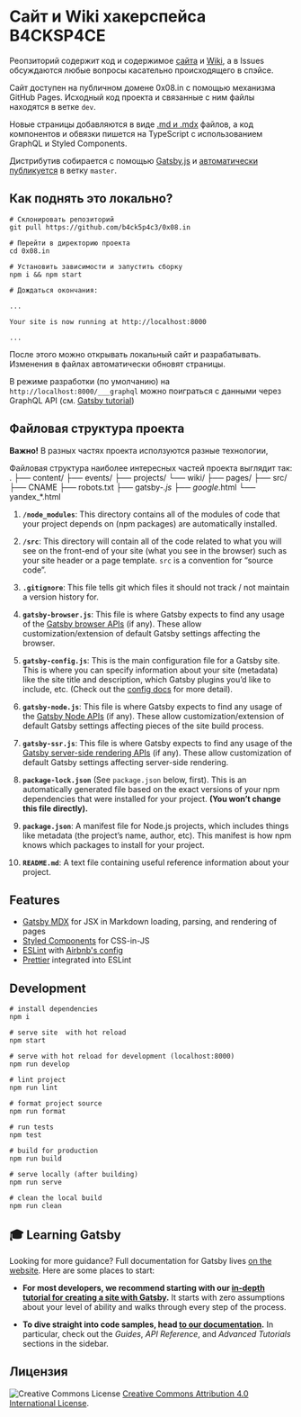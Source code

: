 # Сайт и Wiki хакерспейса B4CKSP4CE

Реопзиторий содержит код и содержимое [сайта](https://0x08.in) и [Wiki](https://0x08.in/wiki), а в Issues обсуждаются любые вопросы касательно происходящего в спэйсе.

Сайт доступен на публичном домене 0x08.in с помощью механизма GitHub Pages. Исходный код проекта и связанные с ним файлы находятся в ветке `dev`.

Новые страницы добавляются в виде [.md и .mdx](https://mdxjs.com/getting-started) файлов, а код компонентов и обвязки пишется на TypeScript с использованием GraphQL и Styled Components.

Дистрибутив собирается с помощью [Gatsby.js](https://www.gatsbyjs.com/docs/) и [автоматически публикуется](https://www.gatsbyjs.com/docs/how-gatsby-works-with-github-pages/#deploying-to-a-github-pages-subdomain-at-githubio) в ветку `master`.

## Как поднять это локально? 

```shell
# Склонировать репозиторий
git pull https://github.com/b4ck5p4c3/0x08.in

# Перейти в директорию проекта
cd 0x08.in

# Установить зависимости и запустить сборку
npm i && npm start

# Дождаться окончания:

...

Your site is now running at http://localhost:8000

...

```

После этого можно открывать локальный сайт и разрабатывать. Изменения в файлах автоматически обновят страницы.

В режиме разработки (по умолчанию) на `http://localhost:8000/___graphql` можно поиграться с данными через GraphQL API (см. [Gatsby tutorial](https://www.gatsbyjs.org/tutorial/part-five/#introducing-graphiql))

## Файловая структура проекта

**Важно!** В разных частях проекта исползуются разные технологии, 

Файловая структура наиболее интересных частей проекта выглядит так:
    .
		├── content/
			├── events/
			├── projects/
			└── wiki/
		├── pages/
    ├── src/
    ├── CNAME
		├── robots.txt
    ├── gatsby-*.js
		├── google*.html
    └── yandex_*.html 

1.  **`/node_modules`**: This directory contains all of the modules of code that your project depends on (npm packages) are automatically installed.

2.  **`/src`**: This directory will contain all of the code related to what you will see on the front-end of your site (what you see in the browser) such as your site header or a page template. `src` is a convention for “source code”.

3.  **`.gitignore`**: This file tells git which files it should not track / not maintain a version history for.

4.  **`gatsby-browser.js`**: This file is where Gatsby expects to find any usage of the [Gatsby browser APIs](https://www.gatsbyjs.org/docs/browser-apis/) (if any). These allow customization/extension of default Gatsby settings affecting the browser.

5.  **`gatsby-config.js`**: This is the main configuration file for a Gatsby site. This is where you can specify information about your site (metadata) like the site title and description, which Gatsby plugins you’d like to include, etc. (Check out the [config docs](https://www.gatsbyjs.org/docs/gatsby-config/) for more detail).

6.  **`gatsby-node.js`**: This file is where Gatsby expects to find any usage of the [Gatsby Node APIs](https://www.gatsbyjs.org/docs/node-apis/) (if any). These allow customization/extension of default Gatsby settings affecting pieces of the site build process.

7.  **`gatsby-ssr.js`**: This file is where Gatsby expects to find any usage of the [Gatsby server-side rendering APIs](https://www.gatsbyjs.org/docs/ssr-apis/) (if any). These allow customization of default Gatsby settings affecting server-side rendering.

8. **`package-lock.json`** (See `package.json` below, first). This is an automatically generated file based on the exact versions of your npm dependencies that were installed for your project. **(You won’t change this file directly).**

9. **`package.json`**: A manifest file for Node.js projects, which includes things like metadata (the project’s name, author, etc). This manifest is how npm knows which packages to install for your project.

10. **`README.md`**: A text file containing useful reference information about your project.

## Features

- [Gatsby MDX](https://github.com/gatsbyjs/gatsby/tree/master/packages/gatsby-plugin-mdx) for JSX in Markdown loading, parsing, and rendering of pages
- [Styled Components](https://www.styled-components.com/) for CSS-in-JS
- [ESLint](https://eslint.org/) with [Airbnb's config](https://www.npmjs.com/package/eslint-config-airbnb)
- [Prettier](https://prettier.io/) integrated into ESLint

## Development

```shell
# install dependencies
npm i

# serve site  with hot reload
npm start

# serve with hot reload for development (localhost:8000)
npm run develop

# lint project
npm run lint

# format project source
npm run format

# run tests
npm test

# build for production
npm run build

# serve locally (after building)
npm run serve

# clean the local build
npm run clean
```

## 🎓 Learning Gatsby

Looking for more guidance? Full documentation for Gatsby lives [on the website](https://www.gatsbyjs.org/). Here are some places to start:

- **For most developers, we recommend starting with our [in-depth tutorial for creating a site with Gatsby](https://www.gatsbyjs.org/tutorial/).** It starts with zero assumptions about your level of ability and walks through every step of the process.

- **To dive straight into code samples, head [to our documentation](https://www.gatsbyjs.org/docs/).** In particular, check out the _Guides_, _API Reference_, and _Advanced Tutorials_ sections in the sidebar.


## Лицензия

![Creative Commons License](https://i.creativecommons.org/l/by/4.0/80x15.png)
[Creative Commons Attribution 4.0 International License](https://creativecommons.org/licenses/by/4.0/).
